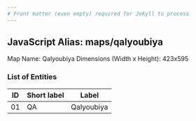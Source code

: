 ```yaml
---
# Front matter (even empty) required for Jekyll to process
---
```


## JavaScript Alias: maps/qalyoubiya

Map Name: Qalyoubiya
Dimensions (Width x Height): 423x595





### List of Entities

ID | Short label | Label
---|---|---|
01|QA|Qalyoubiya

